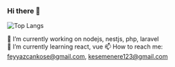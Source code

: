 ### Hi there 👋

 ![Top Langs](https://github-readme-stats.vercel.app/api/top-langs/?username=feyyazcankose&hide=css,scss,html&theme=tokyonight)

🔭 I’m currently working on nodejs, nestjs, php, laravel <br>
🌱 I’m currently learning react, vue
📫 How to reach me: feyyazcankose@gmail.com, kesemenere123@gmail.com
